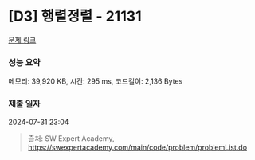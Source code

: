 # [D3] 행렬정렬 - 21131 

[문제 링크](https://swexpertacademy.com/main/code/problem/problemDetail.do?contestProbId=AZCQ28pKbaQDFAUC) 

### 성능 요약

메모리: 39,920 KB, 시간: 295 ms, 코드길이: 2,136 Bytes

### 제출 일자

2024-07-31 23:04



> 출처: SW Expert Academy, https://swexpertacademy.com/main/code/problem/problemList.do